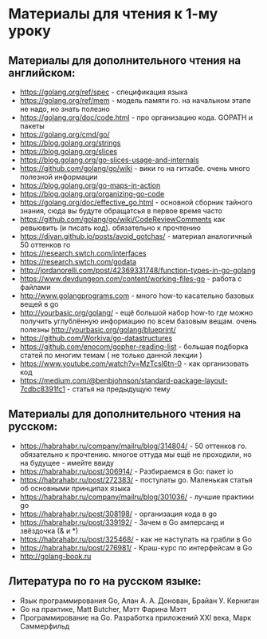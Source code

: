 Материалы для чтения к 1-му уроку
==

Материалы для дополнительного чтения на английском:
--
- https://golang.org/ref/spec - спецификация языка 
- https://golang.org/ref/mem - модель памяти го. на начальном этапе не надо, но знать полезно 
- https://golang.org/doc/code.html - про организацию кода. GOPATH и пакеты
- https://golang.org/cmd/go/
- https://blog.golang.org/strings
- https://blog.golang.org/slices
- https://blog.golang.org/go-slices-usage-and-internals
- https://github.com/golang/go/wiki - вики го на гитхабе. очень много полезной информации 
- https://blog.golang.org/go-maps-in-action
- https://blog.golang.org/organizing-go-code
- https://golang.org/doc/effective_go.html - основной сборник тайного знания, сюда вы будуте обращатсья в первое время часто 
- https://github.com/golang/go/wiki/CodeReviewComments как ревьювить (и писать код). обязательно к прочтению 
- https://divan.github.io/posts/avoid_gotchas/ - материал аналогичный 50 оттенков го 
- https://research.swtch.com/interfaces
- https://research.swtch.com/godata
- http://jordanorelli.com/post/42369331748/function-types-in-go-golang
- https://www.devdungeon.com/content/working-files-go - работа с файлами
- http://www.golangprograms.com - много how-to касательно базовых вещей в go
- http://yourbasic.org/golang/ - ещё большой набор how-to где можно получить углублённую информацию по всем базовым вещам. очень полезны http://yourbasic.org/golang/blueprint/
- https://github.com/Workiva/go-datastructures
- https://github.com/enocom/gopher-reading-list - большая подборка статей по многим темам ( не только данной лекции )
- https://www.youtube.com/watch?v=MzTcsI6tn-0 - как организовать код
- https://medium.com/@benbjohnson/standard-package-layout-7cdbc8391fc1 - статья на предыдущую тему

Материалы для дополнительного чтения на русском:
--
- https://habrahabr.ru/company/mailru/blog/314804/ - 50 оттенков го. обязательно к прочтению. многое оттуда мы ещё не проходили, но на будущее - имейте ввиду
- https://habrahabr.ru/post/306914/ - Разбираемся в Go: пакет io
- https://habrahabr.ru/post/272383/ - постулаты go. Маленькая статья об основными принципах языка
- https://habrahabr.ru/company/mailru/blog/301036/ - лучшие практики go
- https://habrahabr.ru/post/308198/ - организация кода в go
- https://habrahabr.ru/post/339192/ - Зачем в Go амперсанд и звёздочка (& и *)
- https://habrahabr.ru/post/325468/ - как не наступать на грабли в Go
- https://habrahabr.ru/post/276981/ - Краш-курс по интерфейсам в Go
- http://golang-book.ru

Литература по го на русском языке:
--
- Язык программирования Go, Алан А. А. Донован, Брайан У. Керниган
- Go на практике, Matt Butcher, Мэтт Фарина Мэтт
- Программирование на Go. Разработка приложений XXI века, Марк Саммерфильд